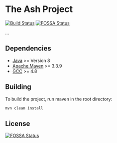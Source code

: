 # The Ash Project
[![Build Status](https://travis-ci.org/baeda/ash.svg?branch=master)](https://travis-ci.org/baeda/ash)
[![FOSSA Status](https://app.fossa.io/api/projects/git%2Bgithub.com%2Fbaeda%2Fash.svg?type=shield)](https://app.fossa.io/projects/git%2Bgithub.com%2Fbaeda%2Fash?ref=badge_shield)

...

## Dependencies
* [Java](https://www.java.com/) >= Version 8
* [Apache Maven](https://maven.apache.org/) >= 3.3.9
* [GCC](https://gcc.gnu.org/) >= 4.8

## Building
To build the project, run maven in the root directory:
```bash
mvn clean install
```


## License
[![FOSSA Status](https://app.fossa.io/api/projects/git%2Bgithub.com%2Fbaeda%2Fash.svg?type=large)](https://app.fossa.io/projects/git%2Bgithub.com%2Fbaeda%2Fash?ref=badge_large)